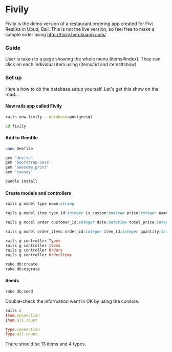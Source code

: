 # Fivily 
Fivily is the demo version of a restaurant ordering app created for Fivi Restika in Ubud, Bali. This is not the live version, so feel free to make a sample order using http://fivily.herokuapp.com/ 

### Guide
User is taken to a page showing the whole menu (items#index). They can click on each individual item using (items/:id and items#show) 

### Set up

Here's how to do the database setup yourself. Let's get this show on the road...

#### New rails app called Fivily 
```bash
rails new fivily --database=postgresql

cd fivily
```

#### Add to Gemfile

```bash
nano Gemfile 
```

```ruby
gem 'devise'
gem 'bootstrap-sass'
gem 'awesome_print'
gem 'cowsay'
```

```bash
bundle install
```

#### Create models and controllers

```ruby
rails g model type name:string

rails g model item type_id:integer is_custom:boolean price:integer name:string description:text

rails g model order customer_id:integer date:datetime total_price:integer comments:text

rails g model order_items order_id:integer item_id:integer quantity:integer subtotal:integer custom:text

rails g controller Types
rails g controller Items
rails g controller Orders
rails g controller OrderItems
```

```bash
rake db:create
rake db:migrate
```

#### Seeds

```bash
rake db:seed
```

Double-check the information went in OK by using the console:

```ruby
rails c
Item.connection
Item.all.count 

Type.connection
Type.all.count
```

There should be 13 items and 4 types.

